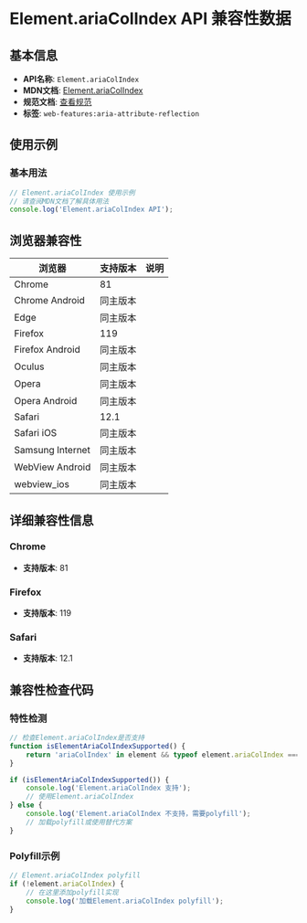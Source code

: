 # Element.ariaColIndex API 兼容性数据

## 基本信息

- **API名称**: `Element.ariaColIndex`
- **MDN文档**: [Element.ariaColIndex](https://developer.mozilla.org/docs/Web/API/Element/ariaColIndex)
- **规范文档**: [查看规范](https://w3c.github.io/aria/#dom-ariamixin-ariacolindex)
- **标签**: `web-features:aria-attribute-reflection`

## 使用示例

### 基本用法

```javascript
// Element.ariaColIndex 使用示例
// 请查阅MDN文档了解具体用法
console.log('Element.ariaColIndex API');
```

## 浏览器兼容性

| 浏览器 | 支持版本 | 说明 |
|--------|----------|------|
| Chrome | 81 |  |
| Chrome Android | 同主版本 |  |
| Edge | 同主版本 |  |
| Firefox | 119 |  |
| Firefox Android | 同主版本 |  |
| Oculus | 同主版本 |  |
| Opera | 同主版本 |  |
| Opera Android | 同主版本 |  |
| Safari | 12.1 |  |
| Safari iOS | 同主版本 |  |
| Samsung Internet | 同主版本 |  |
| WebView Android | 同主版本 |  |
| webview_ios | 同主版本 |  |

## 详细兼容性信息

### Chrome

- **支持版本**: 81

### Firefox

- **支持版本**: 119

### Safari

- **支持版本**: 12.1

## 兼容性检查代码

### 特性检测

```javascript
// 检查Element.ariaColIndex是否支持
function isElementAriaColIndexSupported() {
    return 'ariaColIndex' in element && typeof element.ariaColIndex === 'function';
}

if (isElementAriaColIndexSupported()) {
    console.log('Element.ariaColIndex 支持');
    // 使用Element.ariaColIndex
} else {
    console.log('Element.ariaColIndex 不支持，需要polyfill');
    // 加载polyfill或使用替代方案
}
```

### Polyfill示例

```javascript
// Element.ariaColIndex polyfill
if (!element.ariaColIndex) {
    // 在这里添加polyfill实现
    console.log('加载Element.ariaColIndex polyfill');
}
```

